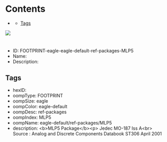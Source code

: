 



Contents
========

* [](#)
	* [Tags](#tags)
  
![][im]
# 

- ID: FOOTPRINT-eagle-eagle-default-ref-packages-MLP5
- Name: 
- Description: 

## Tags

- hexID: 
- oompType: FOOTPRINT
- oompSize: eagle
- oompColor: eagle-default
- oompDesc: ref-packages
- oompIndex: MLP5
- oompName: eagle-default/ref-packages/MLP5
- description: &lt;b&gt;MLP5 Package&lt;/b&gt;&lt;p&gt;&#xD;
Jedec MO-187 Iss A&lt;br&gt;&#xD;
Source : Analog and Discrete Components Databook ST306 April 2001



[im]: image.png
